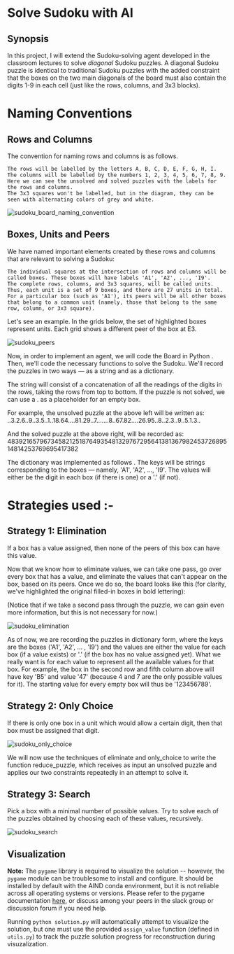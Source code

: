 # Solve Sudoku with AI

## Synopsis

In this project, I will extend the Sudoku-solving agent developed in the classroom lectures to solve _diagonal_ Sudoku puzzles. A diagonal Sudoku puzzle is identical to traditional Sudoku puzzles with the added constraint that the boxes on the two main diagonals of the board must also contain the digits 1-9 in each cell (just like the rows, columns, and 3x3 blocks).


# Naming Conventions
## Rows and Columns

The convention for naming rows and columns is as follows.

    The rows will be labelled by the letters A, B, C, D, E, F, G, H, I.
    The columns will be labelled by the numbers 1, 2, 3, 4, 5, 6, 7, 8, 9. Here we can see the unsolved and solved puzzles with the labels for the rows and columns.
    The 3x3 squares won't be labelled, but in the diagram, they can be seen with alternating colors of grey and white.


![sudoku_board_naming_convention](https://user-images.githubusercontent.com/21977558/34321369-7d2357d0-e833-11e7-906f-16db50095d11.png)




## Boxes, Units and Peers

We have named important elements created by these rows and columns that are relevant to solving a Sudoku:

    The individual squares at the intersection of rows and columns will be called boxes. These boxes will have labels 'A1', 'A2', ..., 'I9'.
    The complete rows, columns, and 3x3 squares, will be called units. Thus, each unit is a set of 9 boxes, and there are 27 units in total.
    For a particular box (such as 'A1'), its peers will be all other boxes that belong to a common unit (namely, those that belong to the same row, column, or 3x3 square).

Let's see an example. In the grids below, the set of highlighted boxes represent units. Each grid shows a different peer of the box at E3.

![sudoku_peers](https://user-images.githubusercontent.com/21977558/34321370-7f3d1740-e833-11e7-8a5a-07520ca52a55.png)



Now, in order to implement an agent,  we will code the  Board in Python . Then, we'll code the necessary functions to solve the Sudoku. We'll record the puzzles in two ways — as a string and as a dictionary.

The string will consist of a concatenation of all the readings of the digits in the rows, taking the rows from top to bottom. If the puzzle is not solved, we can use a . as a placeholder for an empty box.

For example, the unsolved puzzle at the above left will be written as: ..3.2.6..9..3.5..1..18.64....81.29..7.......8..67.82....26.95..8..2.3..9..5.1.3..

And the solved puzzle at the above right, will be recorded as: 483921657967345821251876493548132976729564138136798245372689514814253769695417382

The dictionary was implemented as follows . The keys will be strings corresponding to the boxes — namely, 'A1', 'A2', ..., 'I9'. The values will either be the digit in each box (if there is one) or a '.' (if not).




# Strategies used :-


## Strategy 1: Elimination


If a box has a value assigned, then none of the peers of this box can have this value.

Now that we know how to eliminate values, we can take one pass, go over every box that has a value, and eliminate the values that can't appear on the box, based on its peers. Once we do so, the board looks like this (for clarity, we've highlighted the original filled-in boxes in bold lettering):

(Notice that if we take a second pass through the puzzle, we can gain even more information, but this is not necessary for now.)


![sudoku_elimination](https://user-images.githubusercontent.com/21977558/34321544-861df954-e837-11e7-921e-b00ae9c54321.png)



As of now, we are recording the puzzles in dictionary form, where the keys are the boxes ('A1', 'A2', ... , 'I9') and the values are either the value for each box (if a value exists) or '.' (if the box has no value assigned yet). What we really want is for each value to represent all the available values for that box. For example, the box in the second row and fifth column above will have key 'B5' and value '47' (because 4 and 7 are the only possible values for it). The starting value for every empty box will thus be '123456789'.


## Strategy 2: Only Choice

If there is only one box in a unit which would allow a certain digit, then that box must be assigned that digit.


![sudoku_only_choice](https://user-images.githubusercontent.com/21977558/34321565-25c4698e-e838-11e7-93c2-f3b556e0da3e.png)



We will now  use the techniques of eliminate and only_choice to write the function reduce_puzzle, which receives as input an unsolved puzzle and applies our two constraints repeatedly in an attempt to solve it.

## Strategy 3: Search

Pick a box with a minimal number of possible values. Try to solve each of the puzzles obtained by choosing each of these values, recursively.

![sudoku_search](https://user-images.githubusercontent.com/21977558/34321611-174cde44-e839-11e7-9255-3a3845d8b83b.png)





## Visualization

**Note:** The `pygame` library is required to visualize the solution -- however, the `pygame` module can be troublesome to install and configure. It should be installed by default with the AIND conda environment, but it is not reliable across all operating systems or versions. Please refer to the pygame documentation [here](http://www.pygame.org/download.shtml), or discuss among your peers in the slack group or discussion forum if you need help.

Running `python solution.py` will automatically attempt to visualize the solution, but one must use the provided `assign_value` function (defined in `utils.py`) to track the puzzle solution progress for reconstruction during visuzalization.
